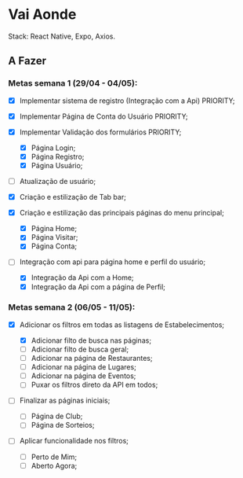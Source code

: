 # Vai Aonde

Stack: React Native, Expo, Axios.

## A Fazer

### Metas semana 1 (29/04 - 04/05):

- [x] Implementar sistema de registro (Integração com a Api) PRIORITY;

- [x] Implementar Página de Conta do Usuário PRIORITY;

- [x] Implementar Validação dos formulários PRIORITY;

  - [x] Página Login;
  - [x] Página Registro;
  - [x] Página Usuário;

- [ ] Atualização de usuário;
- [x] Criação e estilização de Tab bar;

- [x] Criação e estilização das principais páginas do menu principal;

  - [x] Página Home;
  - [x] Página Visitar;
  - [x] Página Conta;

- [ ] Integração com api para página home e perfil do usuário;
  - [x] Integração da Api com a Home;
  - [x] Integração da Api com a página de Perfil;

### Metas semana 2 (06/05 - 11/05):

- [x] Adicionar os filtros em todas as listagens de Estabelecimentos;

  - [x] Adicionar filto de busca nas páginas;
  - [ ] Adicionar filto de busca geral;
  - [ ] Adicionar na página de Restaurantes;
  - [ ] Adicionar na página de Lugares;
  - [ ] Adicionar na página de Eventos;
  - [ ] Puxar os filtros direto da API em todos;

- [ ] Finalizar as páginas iniciais;

  - [ ] Página de Club;
  - [ ] Página de Sorteios;

- [ ] Aplicar funcionalidade nos filtros;
  - [ ] Perto de Mim;
  - [ ] Aberto Agora;
